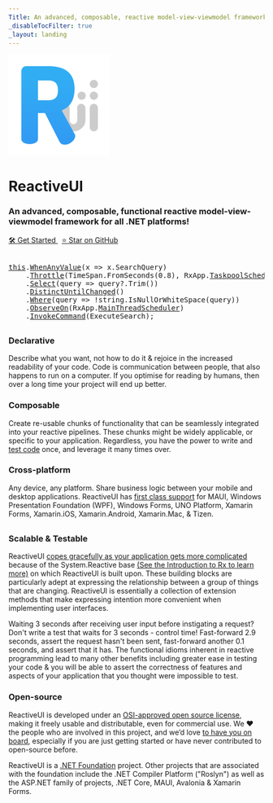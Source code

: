 ```yaml
---
Title: An advanced, composable, reactive model-view-viewmodel framework
_disableTocFilter: true
_layout: landing
---
```


<div class="container">
        <div class="row branding">
            <div class="span6 col-md-6">
                <div class="row">
                    <div class="col-md-4">
                      <img class="img-responsive branding-image" alt="ReactiveUI" src="images/logo.png" />
                    </div>
                    <div class="col-md-8">
                    	<h1 class="branding-title">ReactiveUI</h1>
                        <h3>
                        	An advanced, composable, functional reactive model-view-viewmodel framework for all .NET platforms!
                    	</h3>
                        <a class="branding-button" href="~/docs/getting-started/index.md">
                            🛠️ Get Started
                        </a> &nbsp;
                        <a class="branding-button secondary-button" href="https://github.com/reactiveui/reactiveui">
                    		⭐ Star on GitHub
                        </a>
                    </div>
                </div>
            </div>
            <div class="span6 col-md-6 hidden-sm hidden-xs">
                <br class="visible-xs visible-sm">
                <div class="code-sample">
                 	<pre class="branding-code">
<a class="text-danger" href="~/docs/handbook/view-models/index.md">this</a>.<a class="text-info" href="~/docs/handbook/when-any.md">WhenAnyValue</a>(x => x.SearchQuery)
    .<a class="text-info" href="https://reactivex.io/documentation/operators/debounce.html">Throttle</a>(<span class="text-danger">TimeSpan</span>.<span class="text-info">FromSeconds</span>(<span class="text-danger">0.8</span>), <span class="text-danger">RxApp</span>.<a class="text-info" href="~/docs/handbook/scheduling.md">TaskpoolScheduler</a>)
    .<a class="text-info" href="https://reactivex.io/documentation/operators/map.html">Select</a>(query => query?.<span class="text-info">Trim</span>())
    .<a class="text-info" href="https://reactivex.io/documentation/operators/distinct.html">DistinctUntilChanged</a>()
    .<a class="text-info" href="https://reactivex.io/documentation/operators/filter.html">Where</a>(query => !<span class="text-danger">string</span>.<span class="text-info">IsNullOrWhiteSpace</span>(query))
    .<a class="text-info" href="https://reactivex.io/documentation/operators/observeon.html">ObserveOn</a>(<span class="text-danger">RxApp</span>.<a class="text-info" href="~/docs/handbook/scheduling.md">MainThreadScheduler</a>)
    .<a class="text-info" href="~/docs/handbook/commands/index.md">InvokeCommand</a>(ExecuteSearch);</pre>
                </div>
            </div>
        </div>
    </div>
<div class="container" style="margin-top: 30px">
    <div class="row text-center">
        <div class="span6 col-md-4">
            <h3 class="branding-subheader">Declarative</h3>
            <p>Describe what you want, not how to do it &amp; rejoice in the increased readability of your code. Code is communication between people, that also happens to run on a computer. If you optimise for reading by humans, then over a long time your project will end up better. </p>
        </div>
        <div class="span6 col-md-4">
            <h3 class="branding-subheader">Composable</h3>
            <p>Create re-usable chunks of functionality that can be seamlessly integrated into your reactive pipelines. These chunks might be widely applicable, or specific to your application. Regardless, you have the power to write and <a href="docs/handbook/testing.md")">test code</a> once, and leverage it many times over.</p>
        </div>
        <div class="span6 col-md-4">
            <h3 class="branding-subheader">Cross-platform</h3>
            <p>Any device, any platform. Share business logic between your mobile and desktop applications. ReactiveUI has <a href="~/docs/getting-started/installation/index.md">first class support</a> for MAUI, Windows Presentation Foundation (WPF), Windows Forms, UNO Platform, Xamarin Forms, Xamarin.iOS, Xamarin.Android, Xamarin.Mac, &amp; Tizen.</p>
        </div>
    </div>
</div>
<div class="container">
    <div class="row" style="margin-top: 30px;">
        <div class="span6 col-md-6">
            <h3 class="branding-subheader">Scalable & Testable</h3>
            <p>ReactiveUI <a href="https://ericsink.com/entries/dont_use_rxui.html">copes gracefully as your application gets more complicated</a> because of the System.Reactive base  <a href="http://introtorx.com/Content/v1.0.10621.0/01_WhyRx.html#WhyRx" target="_blank">(See the Introduction to Rx to learn more)</a> on which ReactiveUI is built upon. These building blocks are particularly adept at expressing the relationship between a group of things that are changing. ReactiveUI is essentially a collection of extension methods that make expressing intention more convenient when implementing user interfaces.
            </p>
            <p>Waiting 3 seconds after receiving user input before instigating a request? Don't write a test that waits for 3 seconds - control time! Fast-forward 2.9 seconds, assert the request hasn't been sent, fast-forward another 0.1 seconds, and assert that it has. The functional idioms inherent in reactive programming lead to many other benefits including greater ease in testing your code &amp; you will be able to assert the correctness of features and aspects of your application that you thought were impossible to test.</p>
        </div>
        <div class="span6 col-md-6">
            <h3 class="branding-subheader">Open-source</h3>
            <p>ReactiveUI is developed under an <a href="https://github.com/reactiveui/ReactiveUI/blob/main/LICENSE" target="_blank">OSI-approved open source license</a>, making it freely usable and distributable, even for commercial use. We ❤ the people who are involved in this project, and we’d love <a href="~/Contribute/index.md">to have you on board</a>, especially if you are just getting started or have never contributed to open-source before.</p>
            <p>ReactiveUI is a <a href="https://dotnetfoundation.org/" target="_blank">.NET Foundation</a> project. Other projects that are associated with the foundation include the .NET Compiler Platform ("Roslyn") as well as the ASP.NET family of projects, .NET Core, MAUI, Avalonia &amp; Xamarin Forms.</p>
        </div>
    </div>
</div>
